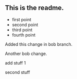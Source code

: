 ## This is the readme.

- first point
- second point
- third point
- fourth point

Added this change in bob branch.

Another bob change.

add stuff 1


second stuff

